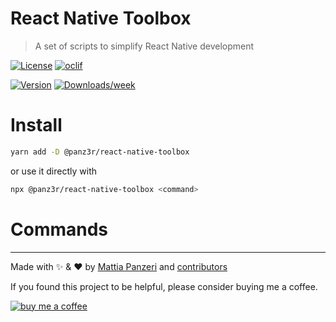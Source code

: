 
React Native Toolbox
=====================

> A set of scripts to simplify React Native development

[![License](https://img.shields.io/npm/l/@panz3r/react-native-toolbox.svg)](https://github.com/panz3r/react-native-toolbox/blob/master/package.json) [![oclif](https://img.shields.io/badge/cli-oclif-brightgreen.svg)](https://oclif.io)

[![Version](https://img.shields.io/npm/v/@panz3r/react-native-toolbox.svg)](https://npmjs.org/package/@panz3r/react-native-toolbox) [![Downloads/week](https://img.shields.io/npm/dw/@panz3r/react-native-toolbox.svg)](https://npmjs.org/package/@panz3r/react-native-toolbox)

<!-- toc -->
<!-- tocstop -->

# Install

```bash
yarn add -D @panz3r/react-native-toolbox
```

or use it directly with

```bash
npx @panz3r/react-native-toolbox <command>
```

# Commands
<!-- commands -->
<!-- commandsstop -->

---

Made with :sparkles: & :heart: by [Mattia Panzeri](https://github.com/panz3r) and [contributors](https://github.com/panz3r/react-native-toolbox/graphs/contributors)

If you found this project to be helpful, please consider buying me a coffee.

[![buy me a coffee](https://www.buymeacoffee.com/assets/img/custom_images/orange_img.png)](https://buymeacoff.ee/4f18nT0Nk)
